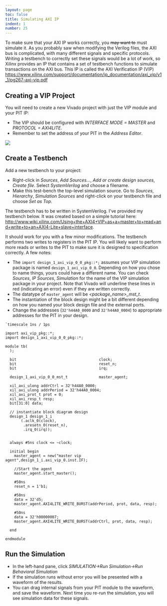 ```yaml
---
layout: page
toc: false
title: Simulating AXI IP
indent: 1
number: 25
---
```


To make sure that your AXI IP works correctly, you <del>may want to</del> must simulate it.  As you probably saw when modifying the Verilog files, the AXI bus is complicated, with many different signals and specific protocols.
Writing a testbench to correctly set these signals would be a lot of work, so Xilinx provides an IP that contains a set of testbench functions to simulate transactions on the AXI bus.  This IP is called the AXI Verification  IP (VIP) <https://www.xilinx.com/support/documentation/ip_documentation/axi_vip/v1_1/pg267-axi-vip.pdf>


## Creating a VIP Project 
You will need to create a new Vivado project with just the VIP module and your PIT IP:
  * The VIP should be configured with *INTERFACE MODE = MASTER* and *PROTOCOL = AXI4LITE*.
  * Remember to set the address of your PIT in the *Address Editor*.

<img src="{% link media/vip_system.png %}">

## Create a Testbench 
Add a new testbench to your project:
  * Right-click in *Sources*, *Add Sources...*, *Add or create design sources*, *Create file*.  Select *SystemVerilog* and choose a filename.   
  * Make this test-bench the top-level simulation source.  Go to *Sources*, *Hierarchy*, *Simulation Sources* and right-click on your testbench file and choose *Set as Top*.

The testbench has to be written in SystemVerilog.  I've provided my testbench below. It was created based on a simple tutorial here: <http://www.wiki.xilinx.com/Using+the+AXI4+VIP+as+a+master+to+read+and+write+to+an+AXI4-Lite+slave+interface>.  

It should work for you with a few minor modifications.  The testbench performs two writes to registers in the PIT IP.  You will likely want to perform more reads or writes to the PIT to make sure it is designed to specification correctly.  A few notes:
  * The `import design_1_axi_vip_0_0_pkg::*;` assumes your VIP simulation package is named `design_1_axi_vip_0_0`.  Depending on how you chose to name things, yours could have a different name.  You can check *Sources*, *IP Sources*, *Simulation* for the name of the VIP simulation package in your project.  Note that Vivado will underline these lines in red (indicating an error) even if they are written correctly.
  * The datatype of `master_agent` will be *\<package_name\>_mst_t*. 
  * The instantiation of the block design might be a bit different depending on how you named your block design file and the external ports.
  * Change the addresses (`32'h44A0_0000` and `32'h44A0_0004`) to appropriate addresses for the PIT in your design.

```
`timescale 1ns / 1ps

import axi_vip_pkg::*;
import design_1_axi_vip_0_0_pkg::*;

module tb(
  );
     
  bit                                     clock;
  bit                                     reset_n;
  bit                                     irq;
  
  design_1_axi_vip_0_0_mst_t              master_agent;
   
  xil_axi_ulong addrCtrl = 32'h44A0_0000;
  xil_axi_ulong addrPeriod = 32'h44A0_0004;
  xil_axi_prot_t prot = 0;
  xil_axi_resp_t resp;
  bit[31:0] data;
  
  // instantiate block diagram design
  design_1 design_1_i
       (.aclk_0(clock),
        .aresetn_0(reset_n),
        .irq_0(irq));

  
  always #5ns clock <= ~clock;

  initial begin
    master_agent = new("master vip agent",design_1_i.axi_vip_0.inst.IF);
    
    //Start the agent
    master_agent.start_master();
    
    #50ns
    reset_n = 1'b1;
    
    #50ns
    data = 32'd5;
    master_agent.AXI4LITE_WRITE_BURST(addrPeriod, prot, data, resp);
    
    #50ns
    data = 32'h00000007;
    master_agent.AXI4LITE_WRITE_BURST(addrCtrl, prot, data, resp);

  end

endmodule

```

## Run the Simulation 
  * In the left-hand pane, click *SIMULATION->Run Simulation->Run Behavioral Simulation*
  * If the simulation runs without error you will be presented with a waveform of the results.
  * You can drag internal signals from your PIT module to the waveform, and save the waveform.  Next time you re-run the simulation, you will see simulation data for these signals.

